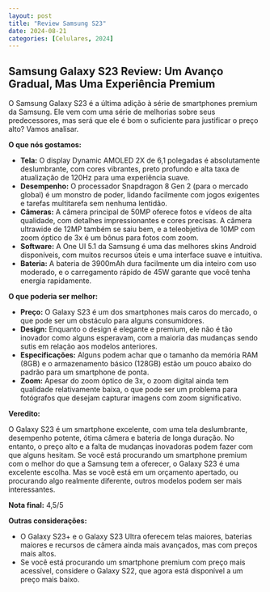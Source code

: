 ```yaml
---
layout: post
title: "Review Samsung S23"
date: 2024-08-21
categories: [Celulares, 2024]
---
```


## Samsung Galaxy S23 Review: Um Avanço Gradual, Mas Uma Experiência Premium

O Samsung Galaxy S23 é a última adição à série de smartphones premium da Samsung. Ele vem com uma série de melhorias sobre seus predecessores, mas será que ele é bom o suficiente para justificar o preço alto? Vamos analisar.

**O que nós gostamos:**

* **Tela:** O display Dynamic AMOLED 2X de 6,1 polegadas é absolutamente deslumbrante, com cores vibrantes, preto profundo e alta taxa de atualização de 120Hz para uma experiência suave.
* **Desempenho:** O processador Snapdragon 8 Gen 2 (para o mercado global) é um monstro de poder, lidando facilmente com jogos exigentes e tarefas multitarefa sem nenhuma lentidão.
* **Câmeras:** A câmera principal de 50MP oferece fotos e vídeos de alta qualidade, com detalhes impressionantes e cores precisas. A câmera ultrawide de 12MP também se saiu bem, e a teleobjetiva de 10MP com zoom óptico de 3x é um bônus para fotos com zoom.
* **Software:** A One UI 5.1 da Samsung é uma das melhores skins Android disponíveis, com muitos recursos úteis e uma interface suave e intuitiva.
* **Bateria:** A bateria de 3900mAh dura facilmente um dia inteiro com uso moderado, e o carregamento rápido de 45W garante que você tenha energia rapidamente.

**O que poderia ser melhor:**

* **Preço:** O Galaxy S23 é um dos smartphones mais caros do mercado, o que pode ser um obstáculo para alguns consumidores.
* **Design:** Enquanto o design é elegante e premium, ele não é tão inovador como alguns esperavam, com a maioria das mudanças sendo sutis em relação aos modelos anteriores.
* **Especificações:** Alguns podem achar que o tamanho da memória RAM (8GB) e o armazenamento básico (128GB) estão um pouco abaixo do padrão para um smartphone de ponta.
* **Zoom:** Apesar do zoom óptico de 3x, o zoom digital ainda tem qualidade relativamente baixa, o que pode ser um problema para fotógrafos que desejam capturar imagens com zoom significativo.

**Veredito:**

O Galaxy S23 é um smartphone excelente, com uma tela deslumbrante, desempenho potente, ótima câmera e bateria de longa duração. No entanto, o preço alto e a falta de mudanças inovadoras podem fazer com que alguns hesitam. Se você está procurando um smartphone premium com o melhor do que a Samsung tem a oferecer, o Galaxy S23 é uma excelente escolha. Mas se você está em um orçamento apertado, ou procurando algo realmente diferente, outros modelos podem ser mais interessantes.

**Nota final:** 4,5/5

**Outras considerações:**

* O Galaxy S23+ e o Galaxy S23 Ultra oferecem telas maiores, baterias maiores e recursos de câmera ainda mais avançados, mas com preços mais altos.
* Se você está procurando um smartphone premium com preço mais acessível, considere o Galaxy S22, que agora está disponível a um preço mais baixo.